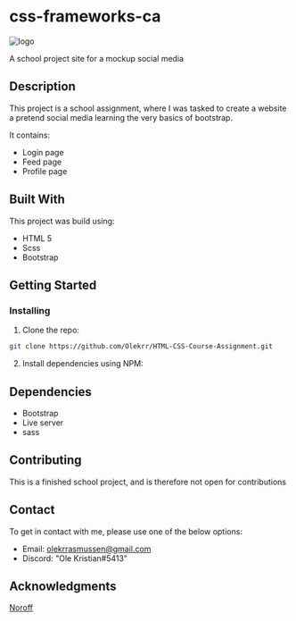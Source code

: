 # css-frameworks-ca

![logo](assets/images/readmelogo.png)

A school project site for a mockup social media

## Description

This project is a school assignment, where I was tasked to create a website a pretend social media learning the very basics of bootstrap.

It contains:

- Login page
- Feed page
- Profile page


## Built With

This project was build using:

- HTML 5
- Scss
- Bootstrap


## Getting Started

### Installing

1. Clone the repo:

```bash
git clone https://github.com/Olekrr/HTML-CSS-Course-Assignment.git
```
2. Install dependencies using NPM:


## Dependencies

- Bootstrap
- Live server
- sass

## Contributing

This is a finished school project, and is therefore not open for contributions

## Contact

To get in contact with me, please use one of the below options:

- Email: olekrrasmussen@gmail.com
- Discord: "Ole Kristian#5413"

## Acknowledgments

[Noroff](https://www.noroff.no/en)
